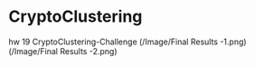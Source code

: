 # CryptoClustering
hw 19 CryptoClustering-Challenge
(/Image/Final Results -1.png)
(/Image/Final Results -2.png)
